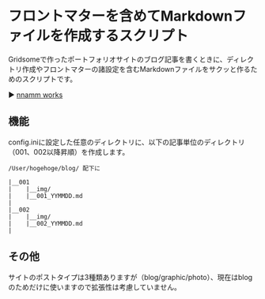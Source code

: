 # フロントマターを含めてMarkdownファイルを作成するスクリプト

Gridsomeで作ったポートフォリオサイトのブログ記事を書くときに、ディレクトリ作成やフロントマターの諸設定を含むMarkdownファイルをサクッと作るためのスクリプトです。

▶︎ [nnamm works](htts://portfolio.nnamm.com)

## 機能

config.iniに設定した任意のディレクトリに、以下の記事単位のディレクトリ（001、002以降昇順）を作成します。

```
/User/hogehoge/blog/ 配下に

|__001
|    |__img/
|    |__001_YYMMDD.md
|
|__002
|    |__img/
|    |__002_YYMMDD.md
|
```

## その他

サイトのポストタイプは3種類ありますが（blog/graphic/photo）、現在はblogのためだけに使いますので拡張性は考慮していません。
